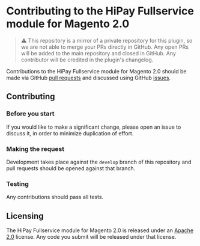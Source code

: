 # Contributing to the HiPay Fullservice module for Magento 2.0

> :warning: This repository is a mirror of a private repository for this plugin, so we are not able to merge your PRs directly in GitHub. Any open PRs will be added to the main repository and closed in GitHub. Any contributor will be credited in the plugin's changelog.

Contributions to the HiPay Fullservice module for Magento 2.0 should be made via GitHub [pull
requests][pull-requests] and discussed using
GitHub [issues][issues].

## Contributing

### Before you start

If you would like to make a significant change, please open
an issue to discuss it, in order to minimize duplication of effort.

### Making the request

Development takes place against the `develop` branch of this repository and pull
requests should be opened against that branch.

### Testing

Any contributions should pass all tests.

## Licensing

The HiPay Fullservice module for Magento 2.0 is released under an [Apache
2.0][project-license] license. Any code you submit will be
released under that license.

[project-license]: LICENSE.md

[pull-requests]: https://github.com/hipay/hipay-fullservice-sdk-magento2/pulls
[issues]: https://github.com/hipay/hipay-fullservice-sdk-magento2/issues
